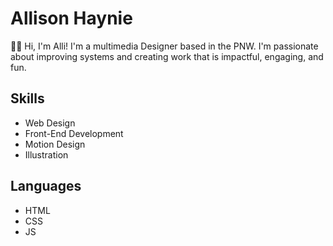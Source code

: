 
# Allison Haynie

:woman_technologist:
Hi, I'm Alli! 
I'm a multimedia Designer based in the PNW. 
I'm passionate about improving systems and creating work that is impactful, engaging, and fun.


## Skills
* Web Design
* Front-End Development 
* Motion Design
* Illustration

## Languages
* HTML
* CSS
* JS
